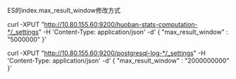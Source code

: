 ES的index.max_result_window修改方式

curl -XPUT "http://10.80.155.60:9200/huoban-stats-computation-*/_settings" -H 'Content-Type: application/json' -d'
{ 
"max_result_window" : "5000000" 
}'


curl -XPUT "http://10.80.155.60:9200/postgresql-log-*/_settings" -H 'Content-Type: application/json' -d'
{ 
"max_result_window" : "2000000000" 
}'